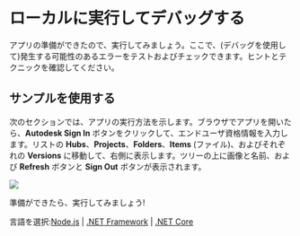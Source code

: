 # ローカルに実行してデバッグする

アプリの準備ができたので、実行してみましょう。ここで、(デバッグを使用して)発生する可能性のあるエラーをテストおよびチェックできます。ヒントとテクニックを確認してください。

## サンプルを使用する

次のセクションでは、アプリの実行方法を示します。ブラウザでアプリを開いたら、**Autodesk Sign In** ボタンをクリックして、エンドユーザ資格情報を入力します。リストの **Hubs**、**Projects**、**Folders**、**Items** (ファイル)、およびそれぞれの **Versions** に移動して、右側に表示します。ツリーの上に画像と名前、および **Refresh** ボタンと **Sign Out** ボタンが表示されます。

![](_media/tutorials/run_sample_viewhubmodels.gif)

準備ができたら、実行してみましょう!

言語を選択:[Node.js](environment/rundebug/nodejs) | [.NET Framework](environment/rundebug/net) | [.NET Core](environment/rundebug/netcore)
